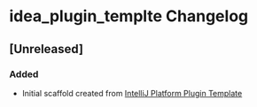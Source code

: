 <!-- Keep a Changelog guide -> https://keepachangelog.com -->

# idea_plugin_templte Changelog

## [Unreleased]
### Added
- Initial scaffold created from [IntelliJ Platform Plugin Template](https://github.com/JetBrains/intellij-platform-plugin-template)
